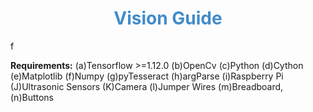 <h1 style="text-align:center;color:#428bca">Vision Guide</h1>
<p>f</p>

**Requirements:**
     (a)Tensorflow >=1.12.0
     (b)OpenCv
     (c)Python
     (d)Cython
     (e)Matplotlib
     (f)Numpy
     (g)pyTesseract
     (h)argParse
     (i)Raspberry Pi
     (J)Ultrasonic Sensors
     (K)Camera
     (l)Jumper Wires
     (m)Breadboard, 
     (n)Buttons
